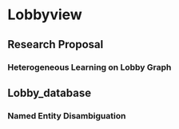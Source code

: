 # Lobbyview

## Research Proposal
### Heterogeneous Learning on Lobby Graph

## Lobby_database
### Named Entity Disambiguation 

